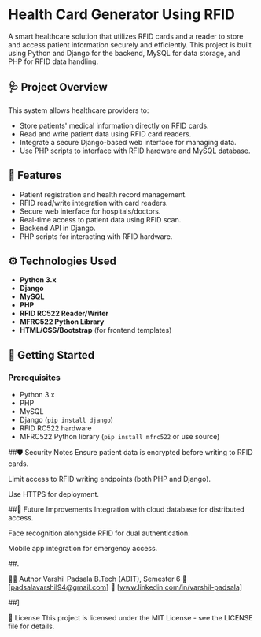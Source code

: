 # Health Card Generator Using RFID

A smart healthcare solution that utilizes RFID cards and a reader to store and access patient information securely and efficiently. This project is built using Python and Django for the backend, MySQL for data storage, and PHP for RFID data handling.

## 🩺 Project Overview

This system allows healthcare providers to:

- Store patients' medical information directly on RFID cards.
- Read and write patient data using RFID card readers.
- Integrate a secure Django-based web interface for managing data.
- Use PHP scripts to interface with RFID hardware and MySQL database.

## 📌 Features

- Patient registration and health record management.
- RFID read/write integration with card readers.
- Secure web interface for hospitals/doctors.
- Real-time access to patient data using RFID scan.
- Backend API in Django.
- PHP scripts for interacting with RFID hardware.

## ⚙️ Technologies Used

- **Python 3.x**
- **Django**
- **MySQL**
- **PHP**
- **RFID RC522 Reader/Writer**
- **MFRC522 Python Library**
- **HTML/CSS/Bootstrap** (for frontend templates)

## 🚀 Getting Started

### Prerequisites

- Python 3.x
- PHP
- MySQL
- Django (`pip install django`)
- RFID RC522 hardware
- MFRC522 Python library (`pip install mfrc522` or use source)


##🛡️ Security Notes
Ensure patient data is encrypted before writing to RFID cards.

Limit access to RFID writing endpoints (both PHP and Django).

Use HTTPS for deployment.

##🧪 Future Improvements
Integration with cloud database for distributed access.

Face recognition alongside RFID for dual authentication.

Mobile app integration for emergency access.

##.

🙋‍♂️ Author
Varshil Padsala
B.Tech (ADIT), Semester 6
📧 [padsalavarshil94@gmail.com]
🔗 [www.linkedin.com/in/varshil-padsala]

##]

📄 License
This project is licensed under the MIT License - see the LICENSE file for details.
